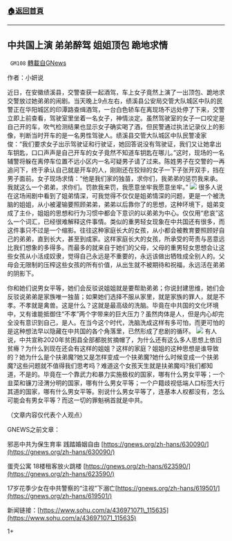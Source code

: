 ###  [:house:返回首頁](https://github.com/ourhimalayas/txt)
---

## 中共国上演 弟弟醉驾 姐姐顶包 跪地求情
` GM108` [轉載自GNews](https://gnews.org/zh-hans/632092/)

作者：小妍说

近日，在安徽绩溪县，交警查获一起酒驾，车上女子竟然上演了一出顶包、跪地求交警放过她弟弟的闹剧。当天晚上9点左右，绩溪县公安局交管大队城区中队的民警正在华阳城区的印潭路查缉酒驾，一台白色轿车在离现场不远处停了下来，交警立即上前查看，驾驶室里坐着一名女子，神情淡定。虽然驾驶室的女子一口咬定是自己开的车，吹气检测结果也显示女子确实喝了酒，但民警通过执法记录仪上的影像，判断当时开车的是一名男性驾驶人。绩溪县交管大队城区中队民警凌家俊：“我们要求女子出示驾驶证和行驶证，她回答说没有驾驶证，我们又让她拿出车钥匙，口口声声是自己开车的女子竟然不知道车钥匙在哪儿。”这时，现场的一名辅警将躲在离停车位置不远小区内一名可疑男子请了过来。陈姓男子在交警的一再追问下，终于承认自己就是开车的人，刚刚还在狡辩的女子一下子张开双手，挡在男子面前。女子现场求情：“他是我们家的独苗，求你们，我弟弟的惩罚我来承。我就这么一个弟弟，求你们。罚款我来罚，我愿意坐牢我愿意坐牢。”
![]()![](https://gnews-media-offload.s3.amazonaws.com/wp-content/uploads/2020/12/09094842/AE9B9B2F-C267-415C-BAC5-4AE5EB567B6A.png)
很多人说在这场闹剧中看到了姐弟情深，可我觉得不仅仅是姐弟情深的问题，更是一个被洗脑的姐姐，从小被灌输要照顾弟弟，弟弟以后靠你了的思想，这种环境下，姐弟变成了主仆，姐姐的思想和行为习惯中都会下意识的以弟弟为中心。仅仅用“悲哀”这么一个词汇，已经很难解释这件事情。类似的重男轻女现象在中共国还有很多，而这件事只不过是一个缩影。往往这种家庭长大的女孩，从小都会被教育要照顾好自己的弟弟，直到长大，甚至到成家。这样家庭长大的女孩，所承受的苛责与恶意远比我们想象的多得多。而最多的就来自于她们的父母，父母的重男轻女思想会让这些女孩从小活成奴隶，觉得自己永远是不重要的，永远该做出牺牲成全别人的。父母会无限制的压榨这些女孩的所有价值，从出生就不被期待和祝福，永远活在弟弟的阴影下。

你和她们说男女平等，她们会反驳说姐姐就是要帮助弟弟；你说封建思维，她们会反驳说弟弟是家族唯一独苗；如果她们选择不服从家里，就是家族的罪人，就是不孝。不孝就是禽兽。这是什么？这就是最高级的洗脑。毕竟在中共国的文化环境中，又有谁能抵御住“不孝”两个字带来的巨大压力？虽然肉体是人，但是内心却完全没有意识到自己，是人。在当今这个时代，洗脑洗成这样有多可怕，而更可怕的是这种想法早以隐藏在中共国的各个角落里，已然形成了悲剧的循环。
![]()![](https://gnews-media-offload.s3.amazonaws.com/wp-content/uploads/2020/12/09095007/18973E20-5074-4EFF-88C7-63B6F779C533.png)
有人说，中共宣称2020年贫困县全部都脱贫摘帽了，为什么还有这么多人思想上依旧贫瘠？为什么到现在还会有这样的姐姐？这样的家庭？姐姐的这种思想是谁导致的？她为什么是个扶弟魔?她又是怎样变成一个扶弟魔?她什么时候变成一个扶弟魔?这些问题就不值得我们思考吗？难道这个女孩天生就是扶弟魔吗?我们都知道，不是的。毕竟在一个靠武力和暴力实施极权的国家，哪有什么男女平等；一个韭菜和镰刀泾渭分明的国家，哪有什么男女平等；一个户籍歧视低端人口标签大行其道的国家，哪有什么男女平等。别说什么男女平等了，连基本人权都没有，怎么可能会有男女平等？而这一切的罪魁祸首就是中共。

（文章内容仅代表个人观点）

GNEWS之前文章：

邪恶中共为保生育率 践踏婚姻自由 [https://gnews.org/zh-hans/630090/](https://gnews.org/zh-hans/630090/)

蛋壳公寓 18楼租客放火跳楼 [https://gnews.org/zh-hans/623590/](https://gnews.org/zh-hans/623590/)

17岁花季少女在中共警察的“注视”下溺亡[https://gnews.org/zh-hans/619501/](https://gnews.org/zh-hans/619501/)

新闻链接：[https://www.sohu.com/a/436971071\_115635](https://www.sohu.com/a/436971071_115635)

1+
